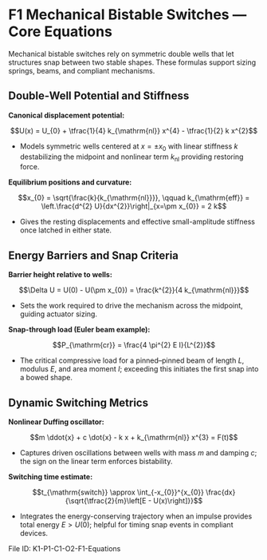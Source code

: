 # F1 Mechanical Bistable Switches — Core Equations

Mechanical bistable switches rely on symmetric double wells that let structures snap between two stable shapes. These formulas support sizing springs, beams, and compliant mechanisms.

## Double-Well Potential and Stiffness
**Canonical displacement potential:**

$$U(x) = U_{0} + \tfrac{1}{4} k_{\mathrm{nl}} x^{4} - \tfrac{1}{2} k x^{2}$$

- Models symmetric wells centered at $x = \pm x_{0}$ with linear stiffness $k$ destabilizing the midpoint and nonlinear term $k_{\mathrm{nl}}$ providing restoring force.

**Equilibrium positions and curvature:**

$$x_{0} = \sqrt{\frac{k}{k_{\mathrm{nl}}}}, \qquad k_{\mathrm{eff}} = \left.\frac{d^{2} U}{dx^{2}}\right|_{x=\pm x_{0}} = 2 k$$

- Gives the resting displacements and effective small-amplitude stiffness once latched in either state.

## Energy Barriers and Snap Criteria
**Barrier height relative to wells:**

$$\Delta U = U(0) - U(\pm x_{0}) = \frac{k^{2}}{4 k_{\mathrm{nl}}}$$

- Sets the work required to drive the mechanism across the midpoint, guiding actuator sizing.

**Snap-through load (Euler beam example):**

$$P_{\mathrm{cr}} = \frac{4 \pi^{2} E I}{L^{2}}$$

- The critical compressive load for a pinned–pinned beam of length $L$, modulus $E$, and area moment $I$; exceeding this initiates the first snap into a bowed shape.

## Dynamic Switching Metrics
**Nonlinear Duffing oscillator:**

$$m \ddot{x} + c \dot{x} - k x + k_{\mathrm{nl}} x^{3} = F(t)$$

- Captures driven oscillations between wells with mass $m$ and damping $c$; the sign on the linear term enforces bistability.

**Switching time estimate:**

$$t_{\mathrm{switch}} \approx \int_{-x_{0}}^{x_{0}} \frac{dx}{\sqrt{\tfrac{2}{m}\left[E - U(x)\right]}}$$

- Integrates the energy-conserving trajectory when an impulse provides total energy $E > U(0)$; helpful for timing snap events in compliant devices.

File ID: K1-P1-C1-O2-F1-Equations
